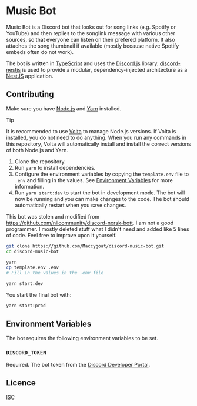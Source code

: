 # Music Bot

Music Bot is a Discord bot that looks out for song links (e.g. Spotify or YouTube) and then replies to the songlink message with various other sources, so that everyone can listen on their prefered platform. It also attaches the song thumbnail if available (mostly because native Spotify embeds often do not work).

The bot is written in [TypeScript](https://www.typescriptlang.org/) and uses the [Discord.js](https://discord.js.org) library. [discord-nestjs](https://github.com/fjodor-rybakov/discord-nestjs) is used to provide a modular, dependency-injected architecture as a [NestJS](https://nestjs.com/) application.

## Contributing

Make sure you have [Node.js](https://nodejs.org/en/) and [Yarn](https://yarnpkg.com/) installed.

> [!TIP]
> It is recommended to use [Volta](https://volta.sh/) to manage Node.js versions. If Volta is installed, you do not need to do anything. When you run any commands in this repository, Volta will automatically install and install the correct versions of both Node.js and Yarn.

1. Clone the repository.
2. Run `yarn` to install dependencies.
3. Configure the environment variables by copying the `template.env` file to `.env` and filling in the values. See [Environment Variables](#environment-variables) for more information.
4. Run `yarn start:dev` to start the bot in development mode. The bot will now be running and you can make changes to the code. The bot should automatically restart when you save changes.

This bot was stolen and modified from https://github.com/nllcommunity/discord-norsk-bott. I am not a good programmer. I mostly deleted stuff what I didn't need and added like 5 lines of code. Feel free to improve upon it yourself.

```sh
git clone https://github.com/Maccygoat/discord-music-bot.git
cd discord-music-bot

yarn
cp template.env .env
# Fill in the values in the .env file

yarn start:dev
```

You start the final bot with:

```sh
yarn start:prod
```

## Environment Variables

The bot requires the following environment variables to be set.

### `DISCORD_TOKEN`

Required. The bot token from the [Discord Developer Portal](https://discord.com/developers/applications).

## Licence

[ISC](LICENCE)
